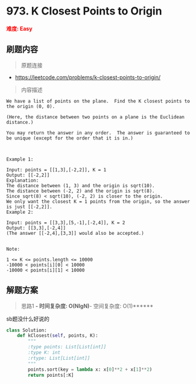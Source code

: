 # 973. K Closest Points to Origin

**<font color=red>难度: Easy</font>**

## 刷题内容

> 原题连接

- https://leetcode.com/problems/k-closest-points-to-origin/

> 内容描述

```
We have a list of points on the plane.  Find the K closest points to the origin (0, 0).

(Here, the distance between two points on a plane is the Euclidean distance.)

You may return the answer in any order.  The answer is guaranteed to be unique (except for the order that it is in.)

 

Example 1:

Input: points = [[1,3],[-2,2]], K = 1
Output: [[-2,2]]
Explanation: 
The distance between (1, 3) and the origin is sqrt(10).
The distance between (-2, 2) and the origin is sqrt(8).
Since sqrt(8) < sqrt(10), (-2, 2) is closer to the origin.
We only want the closest K = 1 points from the origin, so the answer is just [[-2,2]].
Example 2:

Input: points = [[3,3],[5,-1],[-2,4]], K = 2
Output: [[3,3],[-2,4]]
(The answer [[-2,4],[3,3]] would also be accepted.)
 

Note:

1 <= K <= points.length <= 10000
-10000 < points[i][0] < 10000
-10000 < points[i][1] < 10000
```

## 解题方案

> 思路1
******- 时间复杂度: O(NlgN)******- 空间复杂度: O(1)******



sb题没什么好说的

```python
class Solution:
    def kClosest(self, points, K):
        """
        :type points: List[List[int]]
        :type K: int
        :rtype: List[List[int]]
        """
        points.sort(key = lambda x: x[0]**2 + x[1]**2)
        return points[:K]
```






























